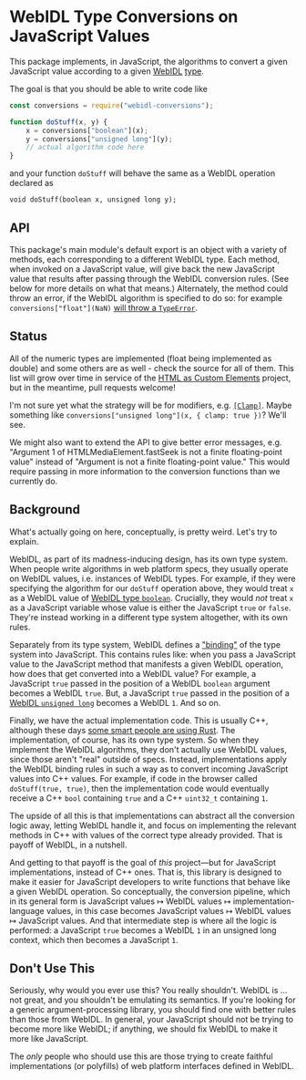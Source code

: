 # WebIDL Type Conversions on JavaScript Values

This package implements, in JavaScript, the algorithms to convert a given JavaScript value according
to a
given [WebIDL](http://heycam.github.io/webidl/) [type](http://heycam.github.io/webidl/#idl-types).

The goal is that you should be able to write code like

```js
const conversions = require("webidl-conversions");

function doStuff(x, y) {
    x = conversions["boolean"](x);
    y = conversions["unsigned long"](y);
    // actual algorithm code here
}
```

and your function `doStuff` will behave the same as a WebIDL operation declared as

```webidl
void doStuff(boolean x, unsigned long y);
```

## API

This package's main module's default export is an object with a variety of methods, each
corresponding to a different WebIDL type. Each method, when invoked on a JavaScript value, will give
back the new JavaScript value that results after passing through the WebIDL conversion rules. (See
below for more details on what that means.) Alternately, the method could throw an error, if the
WebIDL algorithm is specified to do so: for example `conversions["float"](NaN)` [will throw a
`TypeError`](http://heycam.github.io/webidl/#es-float).

## Status

All of the numeric types are implemented (float being implemented as double) and some others are as
well - check the source for all of them. This list will grow over time in service of
the [HTML as Custom Elements](https://github.com/dglazkov/html-as-custom-elements) project, but in
the meantime, pull requests welcome!

I'm not sure yet what the strategy will be for modifiers, e.g. [
`[Clamp]`](http://heycam.github.io/webidl/#Clamp). Maybe something like
`conversions["unsigned long"](x, { clamp: true })`? We'll see.

We might also want to extend the API to give better error messages, e.g. "Argument 1 of
HTMLMediaElement.fastSeek is not a finite floating-point value" instead of "Argument is not a finite
floating-point value." This would require passing in more information to the conversion functions
than we currently do.

## Background

What's actually going on here, conceptually, is pretty weird. Let's try to explain.

WebIDL, as part of its madness-inducing design, has its own type system. When people write
algorithms in web platform specs, they usually operate on WebIDL values, i.e. instances of WebIDL
types. For example, if they were specifying the algorithm for our `doStuff` operation above, they
would treat `x` as a WebIDL value of [WebIDL type
`boolean`](http://heycam.github.io/webidl/#idl-boolean). Crucially, they would _not_ treat `x` as a
JavaScript variable whose value is either the JavaScript `true` or `false`. They're instead working
in a different type system altogether, with its own rules.

Separately from its type system, WebIDL defines
a ["binding"](http://heycam.github.io/webidl/#ecmascript-binding) of the type system into
JavaScript. This contains rules like: when you pass a JavaScript value to the JavaScript method that
manifests a given WebIDL operation, how does that get converted into a WebIDL value? For example, a
JavaScript `true` passed in the position of a WebIDL `boolean` argument becomes a WebIDL `true`.
But, a JavaScript `true` passed in the position of a [WebIDL
`unsigned long`](http://heycam.github.io/webidl/#idl-unsigned-long) becomes a WebIDL `1`. And so on.

Finally, we have the actual implementation code. This is usually C++, although these
days [some smart people are using Rust](https://github.com/servo/servo). The implementation, of
course, has its own type system. So when they implement the WebIDL algorithms, they don't actually
use WebIDL values, since those aren't "real" outside of specs. Instead, implementations apply the
WebIDL binding rules in such a way as to convert incoming JavaScript values into C++ values. For
example, if code in the browser called `doStuff(true, true)`, then the implementation code would
eventually receive a C++ `bool` containing `true` and a C++ `uint32_t` containing `1`.

The upside of all this is that implementations can abstract all the conversion logic away, letting
WebIDL handle it, and focus on implementing the relevant methods in C++ with values of the correct
type already provided. That is payoff of WebIDL, in a nutshell.

And getting to that payoff is the goal of _this_ project—but for JavaScript implementations, instead
of C++ ones. That is, this library is designed to make it easier for JavaScript developers to write
functions that behave like a given WebIDL operation. So conceptually, the conversion pipeline, which
in its general form is JavaScript values ↦ WebIDL values ↦ implementation-language values, in this
case becomes JavaScript values ↦ WebIDL values ↦ JavaScript values. And that intermediate step is
where all the logic is performed: a JavaScript `true` becomes a WebIDL `1` in an unsigned long
context, which then becomes a JavaScript `1`.

## Don't Use This

Seriously, why would you ever use this? You really shouldn't. WebIDL is … not great, and you
shouldn't be emulating its semantics. If you're looking for a generic argument-processing library,
you should find one with better rules than those from WebIDL. In general, your JavaScript should not
be trying to become more like WebIDL; if anything, we should fix WebIDL to make it more like
JavaScript.

The _only_ people who should use this are those trying to create faithful implementations (or
polyfills) of web platform interfaces defined in WebIDL.
